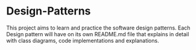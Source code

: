 # Design-Patterns
This project aims to learn and practice the software design patterns.
Each Design pattern will have on its own README.md file that explains in detail with class diagrams, code implementations and explanations.